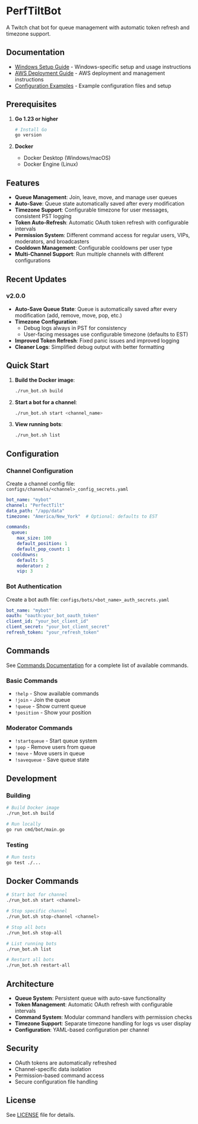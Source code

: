 # PerfTiltBot

A Twitch chat bot for queue management with automatic token refresh and timezone support.

## Documentation

- [Windows Setup Guide](docs/windows.md) - Windows-specific setup and usage instructions
- [AWS Deployment Guide](docs/aws.md) - AWS deployment and management instructions
- [Configuration Examples](configs/examples/README.md) - Example configuration files and setup

## Prerequisites

1. **Go 1.23 or higher**
   ```bash
   # Install Go
   go version
   ```

2. **Docker**
   - Docker Desktop (Windows/macOS)
   - Docker Engine (Linux)

## Features

- **Queue Management**: Join, leave, move, and manage user queues
- **Auto-Save**: Queue state automatically saved after every modification
- **Timezone Support**: Configurable timezone for user messages, consistent PST logging
- **Token Auto-Refresh**: Automatic OAuth token refresh with configurable intervals
- **Permission System**: Different command access for regular users, VIPs, moderators, and broadcasters
- **Cooldown Management**: Configurable cooldowns per user type
- **Multi-Channel Support**: Run multiple channels with different configurations

## Recent Updates

### v2.0.0
- **Auto-Save Queue State**: Queue is automatically saved after every modification (add, remove, move, pop, etc.)
- **Timezone Configuration**: 
  - Debug logs always in PST for consistency
  - User-facing messages use configurable timezone (defaults to EST)
- **Improved Token Refresh**: Fixed panic issues and improved logging
- **Cleaner Logs**: Simplified debug output with better formatting

## Quick Start

1. **Build the Docker image**:
   ```bash
   ./run_bot.sh build
   ```

2. **Start a bot for a channel**:
   ```bash
   ./run_bot.sh start <channel_name>
   ```

3. **View running bots**:
   ```bash
   ./run_bot.sh list
   ```

## Configuration

### Channel Configuration
Create a channel config file: `configs/channels/<channel>_config_secrets.yaml`

```yaml
bot_name: "mybot"
channel: "PerfectTilt"
data_path: "/app/data"
timezone: "America/New_York"  # Optional: defaults to EST

commands:
  queue:
    max_size: 100
    default_position: 1
    default_pop_count: 1
  cooldowns:
    default: 5
    moderator: 2
    vip: 3
```

### Bot Authentication
Create a bot auth file: `configs/bots/<bot_name>_auth_secrets.yaml`

```yaml
bot_name: "mybot"
oauth: "oauth:your_bot_oauth_token"
client_id: "your_bot_client_id"
client_secret: "your_bot_client_secret"
refresh_token: "your_refresh_token"
```

## Commands

See [Commands Documentation](docs/commands.md) for a complete list of available commands.

### Basic Commands
- `!help` - Show available commands
- `!join` - Join the queue
- `!queue` - Show current queue
- `!position` - Show your position

### Moderator Commands
- `!startqueue` - Start queue system
- `!pop` - Remove users from queue
- `!move` - Move users in queue
- `!savequeue` - Save queue state

## Development

### Building
```bash
# Build Docker image
./run_bot.sh build

# Run locally
go run cmd/bot/main.go
```

### Testing
```bash
# Run tests
go test ./...
```

## Docker Commands

```bash
# Start bot for channel
./run_bot.sh start <channel>

# Stop specific channel
./run_bot.sh stop-channel <channel>

# Stop all bots
./run_bot.sh stop-all

# List running bots
./run_bot.sh list

# Restart all bots
./run_bot.sh restart-all
```

## Architecture

- **Queue System**: Persistent queue with auto-save functionality
- **Token Management**: Automatic OAuth refresh with configurable intervals
- **Command System**: Modular command handlers with permission checks
- **Timezone Support**: Separate timezone handling for logs vs user display
- **Configuration**: YAML-based configuration per channel

## Security

- OAuth tokens are automatically refreshed
- Channel-specific data isolation
- Permission-based command access
- Secure configuration file handling

## License

See [LICENSE](LICENSE) file for details. 